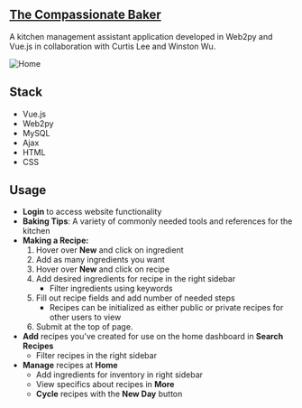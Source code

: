 [The Compassionate Baker](https://zoumengguang.pythonanywhere.com/compassionatebaker/default/index)
---
A kitchen management assistant application developed in Web2py and Vue.js in collaboration
with Curtis Lee and Winston Wu. 

![Home](https://i.imgur.com/gmuSbCF.jpg)

Stack
---
- Vue.js
- Web2py
- MySQL
- Ajax
- HTML
- CSS

Usage
---
- **Login** to access website functionality
- **Baking Tips**: A variety of commonly needed tools and references for the kitchen
- **Making a Recipe:** 
   1. Hover over **New** and click on ingredient
   2. Add as many ingredients you want
   3. Hover over **New** and click on recipe
   4. Add desired ingredients for recipe in the right sidebar
      - Filter ingredients using keywords
   5. Fill out recipe fields and add number of needed steps
      - Recipes can be initialized as either public or private recipes for other users to view
   6. Submit at the top of page.
- **Add** recipes you've created for use on the home dashboard in **Search Recipes**
   - Filter recipes in the right sidebar
- **Manage** recipes at **Home**
   - Add ingredients for inventory in right sidebar
   - View specifics about recipes in **More**
   - **Cycle** recipes with the **New Day** button 
